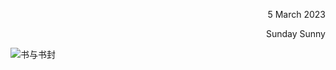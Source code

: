 <p align="right">5 March 2023</p>
<p align="right">Sunday Sunny</p>

![书与书封](https://github.com/Amorsz/Book/blob/main/image/1.jpg\"书与书封")
